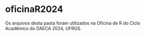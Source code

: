 # oficinaR2024
Os arquivos desta pasta foram utilizados na Oficina de R do Ciclo Acadêmico do DAECA 2024, UFRGS.

